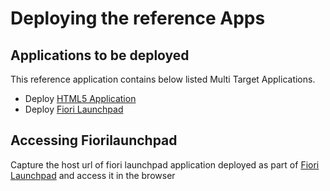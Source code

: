 # Deploying the reference Apps

## Applications to be deployed

This reference application contains below listed Multi Target Applications.

* Deploy [HTML5 Application](/apps/connected-silo)
* Deploy [Fiori Launchpad](/flp)

## Accessing Fiorilaunchpad

Capture the host url of fiori launchpad application deployed as part of [Fiori Launchpad](/flp) and access it in the browser

